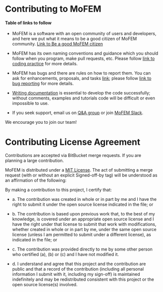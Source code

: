 # Contributing to MoFEM 

#### Table of links to follow

* MoFEM is a software with an open community of users and developers, and here we put what it means to be a good citizen of MoFEM community. [Link to Be a good MoFEM citizen](http://mofem.eng.gla.ac.uk/mofem/html/being_a_good_citizen.html)

* MoFEM has its own naming conventions and guidance which you should follow when
you program, make pull requests,  etc. Please follow [link to coding practice](http://mofem.eng.gla.ac.uk/mofem/html/coding_practice.html) for more details.

* MoFEM has bugs and there are rules on how to report them. You can ask for enhancements, proposals, and tasks [link](https://bitbucket.org/likask/mofem-cephas/issues?status=new&status=open); please follow 
[link to bug reporting](http://mofem.eng.gla.ac.uk/mofem/html/guidelines_bug_reporting.html) for more details.

* [Writing documentation](http://mofem.eng.gla.ac.uk/mofem/html/a_guide_to_writing_documentation.html) is essential to develop the code successfully; without comments, examples and tutorials code will be difficult or even impossible to use.

* If you seek support, email us on [Q&A group](https://groups.google.com/forum/#!categories/mofem-group) or join [MoFEM Slack](https://mofem.slack.com).
 

We encourage you to join our team!

# Contributing License Agreement

Contributions are accepted via BitBucket merge requests. If you are planning a
large contribution.

MoFEM is distributed under a [MIT
License](https://en.wikipedia.org/wiki/MIT_License#License_terms). The act of
submitting a merge request (with or without an explicit Signed-off-by tag) will
be understood as an affirmation of the following:

By making a contribution to this project, I certify that:

- a. The contribution was created in whole or in part by me and I have the right
to submit it under the open source license indicated in the file; or

- b. The contribution is based upon previous work that, to the best of my
knowledge, is covered under an appropriate open source license and I have the
right under that license to submit that work with modifications, whether created
in whole or in part by me, under the same open source license (unless I am
permitted to submit under a different license), as indicated in the file; or

- c. The contribution was provided directly to me by some other person who
certified (a), (b) or (c) and I have not modified it.

- d. I understand and agree that this project and the contribution are public and
that a record of the contribution (including all personal information I submit
with it, including my sign-off) is maintained indefinitely and may be
redistributed consistent with this project or the open source license(s)
involved.